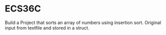 # ECS36C
Build a Project that sorts an array of numbers using insertion sort. Original input from textfile and stored in a struct.
